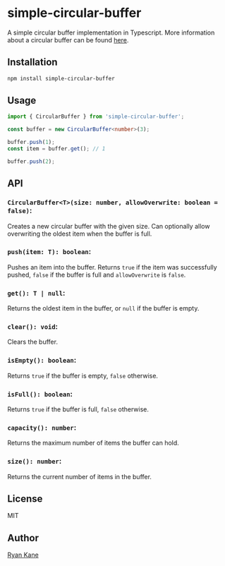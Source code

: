 # simple-circular-buffer

A simple circular buffer implementation in Typescript. More information about a circular buffer can be found [here](https://en.wikipedia.org/wiki/Circular_buffer).

## Installation

```bash
npm install simple-circular-buffer
```

## Usage

```typescript
import { CircularBuffer } from 'simple-circular-buffer';

const buffer = new CircularBuffer<number>(3);

buffer.push(1);
const item = buffer.get(); // 1

buffer.push(2);
```

## API

### `CircularBuffer<T>(size: number, allowOverwrite: boolean = false)`:

Creates a new circular buffer with the given size. Can optionally allow overwriting the oldest item when the buffer is full.

### `push(item: T): boolean`:

Pushes an item into the buffer. Returns `true` if the item was successfully pushed, `false` if the buffer is full and `allowOverwrite` is `false`.

### `get(): T | null`:

Returns the oldest item in the buffer, or `null` if the buffer is empty.

### `clear(): void`:

Clears the buffer.

### `isEmpty(): boolean`:

Returns `true` if the buffer is empty, `false` otherwise.

### `isFull(): boolean`:

Returns `true` if the buffer is full, `false` otherwise.

### `capacity(): number`:

Returns the maximum number of items the buffer can hold.

### `size(): number`:

Returns the current number of items in the buffer.

## License

MIT

## Author

[Ryan Kane](www.ryankane.io)
